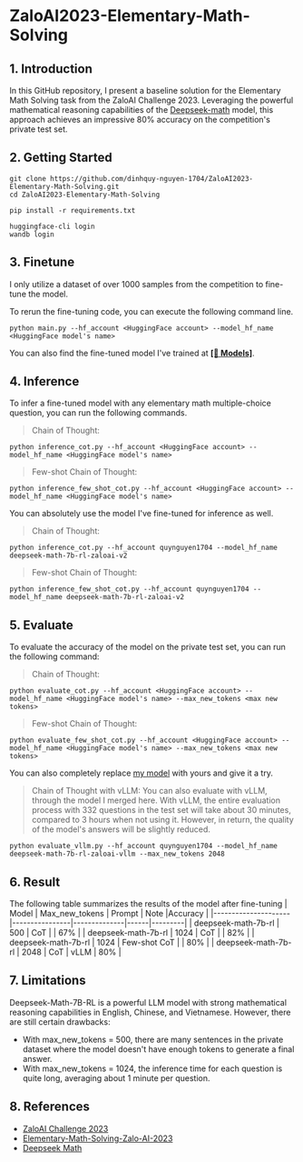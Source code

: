 # ZaloAI2023-Elementary-Math-Solving
## 1. Introduction
In this GitHub repository, I present a baseline solution for the Elementary Math Solving task from the ZaloAI Challenge 2023. Leveraging the powerful mathematical reasoning capabilities of the [Deepseek-math](https://huggingface.co/deepseek-ai/deepseek-math-7b-rl) model, this approach achieves an impressive 80% accuracy on the competition's private test set.
## 2. Getting Started
```
git clone https://github.com/dinhquy-nguyen-1704/ZaloAI2023-Elementary-Math-Solving.git
cd ZaloAI2023-Elementary-Math-Solving
```
```
pip install -r requirements.txt
```
```
huggingface-cli login
wandb login
```
## 3. Finetune
I only utilize a dataset of over 1000 samples from the competition to fine-tune the model.

To rerun the fine-tuning code, you can execute the following command line.
```
python main.py --hf_account <HuggingFace account> --model_hf_name <HuggingFace model's name>
```
You can also find the fine-tuned model I've trained at <a href="https://huggingface.co/quynguyen1704/deepseek-math-7b-rl-zaloai-v2"><b>[🤗 Models]</b></a>.
## 4. Inference
To infer a fine-tuned model with any elementary math multiple-choice question, you can run the following commands.
> Chain of Thought:
```
python inference_cot.py --hf_account <HuggingFace account> --model_hf_name <HuggingFace model's name>
```
> Few-shot Chain of Thought:
```
python inference_few_shot_cot.py --hf_account <HuggingFace account> --model_hf_name <HuggingFace model's name>
```
You can absolutely use the model I've fine-tuned for inference as well.
> Chain of Thought:
```
python inference_cot.py --hf_account quynguyen1704 --model_hf_name deepseek-math-7b-rl-zaloai-v2
```
> Few-shot Chain of Thought:
```
python inference_few_shot_cot.py --hf_account quynguyen1704 --model_hf_name deepseek-math-7b-rl-zaloai-v2
```
## 5. Evaluate
To evaluate the accuracy of the model on the private test set, you can run the following command:
> Chain of Thought:
```
python evaluate_cot.py --hf_account <HuggingFace account> --model_hf_name <HuggingFace model's name> --max_new_tokens <max new tokens>
```
> Few-shot Chain of Thought:
```
python evaluate_few_shot_cot.py --hf_account <HuggingFace account> --model_hf_name <HuggingFace model's name> --max_new_tokens <max new tokens>
```
You can also completely replace [my model](https://huggingface.co/quynguyen1704/deepseek-math-7b-rl-zaloai-v2) with yours and give it a try.
> Chain of Thought with vLLM:
You can also evaluate with vLLM, through the model I merged here. With vLLM, the entire evaluation process with 332 questions in the test set will take about 30 minutes, compared to 3 hours when not using it. However, in return, the quality of the model's answers will be slightly reduced.
```
python evaluate_vllm.py --hf_account quynguyen1704 --model_hf_name deepseek-math-7b-rl-zaloai-vllm --max_new_tokens 2048
```
## 6. Result
The following table summarizes the results of the model after fine-tuning
|        Model        | Max_new_tokens | Prompt       | Note |Accuracy |
|---------------------|----------------|--------------|------|---------|
| deepseek-math-7b-rl | 500            | CoT          |      |   67%   |
| deepseek-math-7b-rl | 1024           | CoT          |      |   82%   |
| deepseek-math-7b-rl | 1024           | Few-shot CoT |      |   80%   |
| deepseek-math-7b-rl | 2048           | CoT          | vLLM |   80%   |
## 7. Limitations
Deepseek-Math-7B-RL is a powerful LLM model with strong mathematical reasoning capabilities in English, Chinese, and Vietnamese. However, there are still certain drawbacks:
- With max_new_tokens = 500, there are many sentences in the private dataset where the model doesn't have enough tokens to generate a final answer.
- With max_new_tokens = 1024, the inference time for each question is quite long, averaging about 1 minute per question.
## 8. References
- [ZaloAI Challenge 2023](https://challenge.zalo.ai/portal/elementary-maths-solving)
- [Elementary-Math-Solving-Zalo-AI-2023](https://github.com/Reasoning-Lab/Elementary-Math-Solving-Zalo-AI-2023)
- [Deepseek Math](https://github.com/deepseek-ai/DeepSeek-Math)
